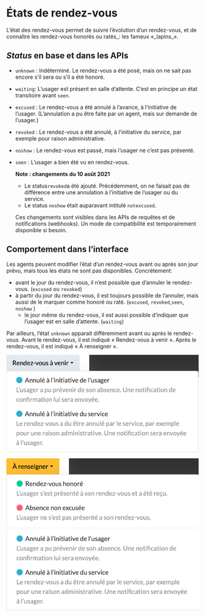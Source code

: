 # États de rendez-vous

L’état des rendez-vous permet de suivre l’évolution d’un rendez-vous, et de connaître les rendez-vous honorés ou ratés\_: les fameux «\_lapins\_».

## _Status_ en base et dans les APIs

* `unknown` : Indéterminé. Le rendez-vous a été posé, mais on ne sait pas encore s’il sera ou s’il a été honoré.
* `waiting`: L’usager est présent en salle d’attente. C’est en principe un état transitoire avant `seen`.
* `excused` : Le rendez-vous a été annulé à l’avance, à l’initiative de l’usager. \(L’annulation a pu être faite par un agent, mais sur demande de l’usager.\)
* `revoked` : Le rendez-vous a été annulé, à l’initiative du service, par exemple pour raison administrative.
* `noshow` : Le rendez-vous est passé, mais l’usager ne c’est pas présenté.
* `seen` : L’usager a bien été vu en rendez-vous.

    **Note : changements du 10 août 2021**

    * Le status`revoked`a été ajouté. Précédemment, on ne faisait pas de différence entre une annulation à l’initiative de l’usager ou du service.
    * Le status `noshow` était auparavant intitulé `notexcused`.

    Ces changements sont visibles dans les APIs de requêtes et de notifications \(webhooks\). Un mode de compatibilité est temporairement disponible si besoin.

## Comportement dans l’interface

Les agents peuvent modifier l’état d’un rendez-vous avant ou après son jour prévu, mais tous les états ne sont pas disponibles. Concrètement: 

* avant le jour du rendez-vous, il n’est possible que d’annuler le rendez-vous. \(`excused` ou `revoked`\)
* à partir du jour du rendez-vous, il est toujours possible de l’annuler, mais aussi de le marquer comme honoré ou raté. \(`excused`, `revoked`,`seen`, `noshow` \)
  * le jour même du rendez-vous, il est aussi possible d’indiquer que l’usager est en salle d’attente. \(`waiting`\)

Par ailleurs, l’état `unknown` apparait différemment avant ou après le rendez-vous. Avant le rendez-vous, il est indiqué « Rendez-vous à venir ». Après le rendez-vous, il est indiqué « À renseigner ».

![Avant un rendez-vous](statut-rdv-a-venir.png)

![Apr&#xE8;s un rendez-vous](statut-rdv-a-renseigner.png)

